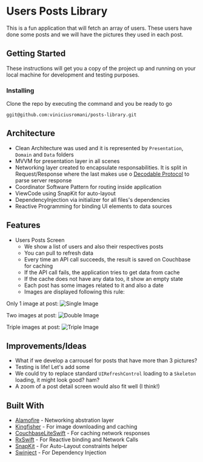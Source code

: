 # Users Posts Library

This is a fun application that will fetch an array of users. These users have done some posts and we will have the pictures they used in each post.

## Getting Started

These instructions will get you a copy of the project up and running on your local machine for development and testing purposes.

### Installing

Clone the repo by executing the command and you be ready to go

```
ggit@github.com:viniciusromani/posts-library.git
```

## Architecture

* Clean Architecture was used and it is represented by `Presentation`, `Domain` and `Data` folders
* MVVM for presentation layer in all scenes
* Networking layer created to encapsulate responsabilities. It is split in Request/Response where the last makes use o [Decodable Protocol](https://developer.apple.com/documentation/swift/decodable) to parse server response
* Coordinator Software Pattern for routing inside application
* ViewCode using SnapKit for auto-layout
* DependencyInjection via initializer for all files's dependencies
* Reactive Programming for binding UI elements to data sources

## Features

* Users Posts Screen
	* We show a list of users and also their respectives posts
	* You can pull to refresh data
	* Every time an API call succeeds, the result is saved on Couchbase for caching
	* If the API call fails, the application tries to get data from cache
	* If the cache does not have any data too, it show an empty state
	* Each post has some images related to it and also a date
	* Images are displayed following this rule:

Only 1 image at post:
![Single Image](/screenshots/posts-library/Resources/single.png?raw=true "One Image at post")

Two images at post:
![Double Image](/posts-library/posts-library/Resources/double.png)

Triple images at post:
![Triple Image](/posts-library/posts-library/Resources/triple.png)

## Improvements/Ideas

* What if we develop a carrousel for posts that have more than 3 pictures?
* Testing is life! Let's add some
* We could try to replace standard `UIRefreshControl` loading to a `Skeleton` loading, it might look good? ham?
* A zoom of a post detail screen would also fit well (I think!)

## Built With

* [Alamofire](https://github.com/Alamofire/Alamofire) - Networking abstration layer
* [Kingfisher](https://github.com/onevcat/Kingfisher) - For image downloading and caching
* [CouchbaseLiteSwift](https://github.com/couchbase/couchbase-lite-ios) - For caching network responses
* [RxSwift](https://github.com/ReactiveX/RxSwift) - For Reactive binding and Network Calls
* [SnapKit](https://github.com/SnapKit/SnapKit) - For Auto-Layout constraints helper
* [Swinject](https://github.com/Swinject/Swinject) - For Dependency Injection
